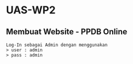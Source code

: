 # UAS-WP2
## Membuat Website - PPDB Online
    Log-In sebagai Admin dengan menggunakan
    > user : admin
    > pass : admin
